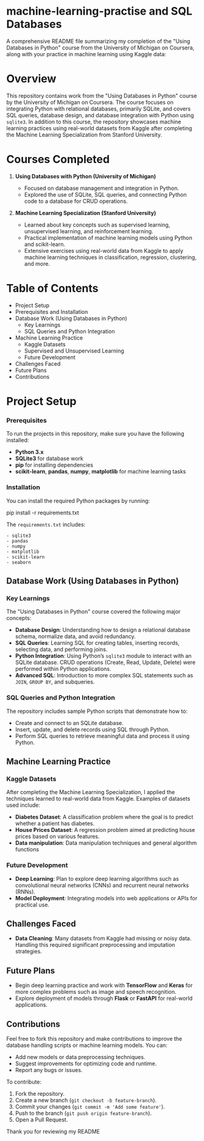 # machine-learning-practise and SQL Databases

A comprehensive README file summarizing my completion of the "Using Databases in Python" course from the University of Michigan on Coursera, along with your practice in machine learning using Kaggle data:

# Overview

This repository contains work from the "Using Databases in Python" course by the University of Michigan on Coursera. The course focuses on integrating Python with relational databases, primarily SQLite, and covers SQL queries, database design, and database integration with Python using `sqlite3`. In addition to this course, the repository showcases machine learning practices using real-world datasets from Kaggle after completing the Machine Learning Specialization from Stanford University.

# Courses Completed

1. **Using Databases with Python (University of Michigan)**
   - Focused on database management and integration in Python.
   - Explored the use of SQLite, SQL queries, and connecting Python code to a database for CRUD operations.

2. **Machine Learning Specialization (Stanford University)**
   - Learned about key concepts such as supervised learning, unsupervised learning, and reinforcement learning.
   - Practical implementation of machine learning models using Python and scikit-learn.
   - Extensive exercises using real-world data from Kaggle to apply machine learning techniques in classification, regression, clustering, and more.

# Table of Contents
- Project Setup
- Prerequisites and Installation
- Database Work (Using Databases in Python)
  - Key Learnings
  - SQL Queries and Python Integration
- Machine Learning Practice
  - Kaggle Datasets
  - Supervised and Unsupervised Learning
  - Future Development
- Challenges Faced
- Future Plans
- Contributions

# Project Setup

### Prerequisites
To run the projects in this repository, make sure you have the following installed:

- **Python 3.x**
- **SQLite3** for database work
- **pip** for installing dependencies
- **scikit-learn**, **pandas**, **numpy**, **matplotlib** for machine learning tasks

### Installation
You can install the required Python packages by running:

  pip install -r requirements.txt

The `requirements.txt` includes:

    - sqlite3
    - pandas
    - numpy
    - matplotlib
    - scikit-learn
    - seaborn

## Database Work (Using Databases in Python)

### Key Learnings
The "Using Databases in Python" course covered the following major concepts:
- **Database Design**: Understanding how to design a relational database schema, normalize data, and avoid redundancy.
- **SQL Queries**: Learning SQL for creating tables, inserting records, selecting data, and performing joins.
- **Python Integration**: Using Python’s `sqlite3` module to interact with an SQLite database. CRUD operations (Create, Read, Update, Delete) were performed within Python applications.
- **Advanced SQL**: Introduction to more complex SQL statements such as `JOIN`, `GROUP BY`, and subqueries.

### SQL Queries and Python Integration
The repository includes sample Python scripts that demonstrate how to:
- Create and connect to an SQLite database.
- Insert, update, and delete records using SQL through Python.
- Perform SQL queries to retrieve meaningful data and process it using Python.

## Machine Learning Practice

### Kaggle Datasets
After completing the Machine Learning Specialization, I applied the techniques learned to real-world data from Kaggle. Examples of datasets used include:
- **Diabetes Dataset**: A classification problem where the goal is to predict whether a patient has diabetes.
- **House Prices Dataset**: A regression problem aimed at predicting house prices based on various features.
- **Data manipulation**: Data manipulation techniques and general algorithm functions

### Future Development
- **Deep Learning**: Plan to explore deep learning algorithms such as convolutional neural networks (CNNs) and recurrent neural networks (RNNs).
- **Model Deployment**: Integrating models into web applications or APIs for practical use.

## Challenges Faced
- **Data Cleaning**: Many datasets from Kaggle had missing or noisy data. Handling this required significant preprocessing and imputation strategies.

## Future Plans
- Begin deep learning practice and work with **TensorFlow** and **Keras** for more complex problems such as image and speech recognition.
- Explore deployment of models through **Flask** or **FastAPI** for real-world applications.

## Contributions
Feel free to fork this repository and make contributions to improve the database handling scripts or machine learning models. You can:
- Add new models or data preprocessing techniques.
- Suggest improvements for optimizing code and runtime.
- Report any bugs or issues.

To contribute:
1. Fork the repository.
2. Create a new branch (`git checkout -b feature-branch`).
3. Commit your changes (`git commit -m 'Add some feature'`).
4. Push to the branch (`git push origin feature-branch`).
5. Open a Pull Request.

Thank you for reviewing my README